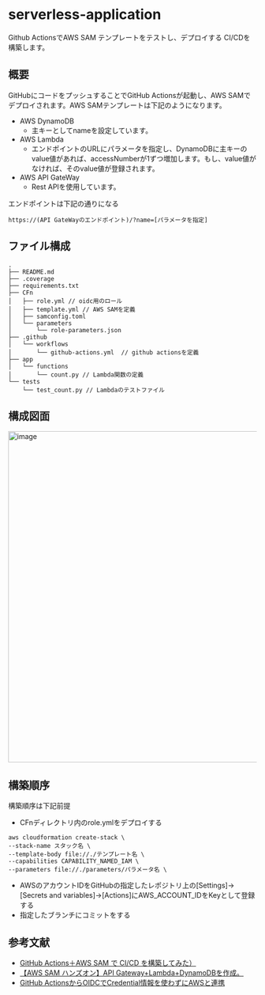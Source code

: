 # serverless-application
Github ActionsでAWS SAM テンプレートをテストし、デプロイする CI/CDを構築します。

## 概要
GitHubにコードをプッシュすることでGitHub Actionsが起動し、AWS SAMでデプロイされます。AWS SAMテンプレートは下記のようになります。
- AWS DynamoDB
  - 主キーとしてnameを設定しています。
- AWS Lambda
  - エンドポイントのURLにパラメータを指定し、DynamoDBに主キーのvalue値があれば、accessNumberが1ずつ増加します。もし、value値がなければ、そのvalue値が登録されます。
- AWS API GateWay
  - Rest APIを使用しています。

エンドポイントは下記の通りになる
```[text]
https://(API GateWayのエンドポイント)/?name=[パラメータを指定]
```


## ファイル構成
```
.
├── README.md
├── .coverage
├── requirements.txt
├── CFn
│   ├── role.yml // oidc用のロール
│   ├── template.yml // AWS SAMを定義
│   ├── samconfig.toml 
│   └── parameters
│       └── role-parameters.json
├── .github
│   └── workflows
│       └── github-actions.yml  // github actionsを定義
├── app
│   └── functions
│       └── count.py // Lambda関数の定義
└── tests 
    └── test_count.py // Lambdaのテストファイル
```

## 構成図面
<img width="670" alt="image" src="https://github.com/kimsarai/serverless-application/assets/144189297/99f06f53-b803-4e42-b20f-e82d3483367d">

## 構築順序
構築順序は下記前提

- CFnディレクトリ内のrole.ymlをデプロイする
```
aws cloudformation create-stack \
--stack-name スタック名 \
--template-body file://./テンプレート名 \
--capabilities CAPABILITY_NAMED_IAM \
--parameters file://./parameters/パラメータ名 \
```
- AWSのアカウントIDをGitHubの指定したレポジトリ上の[Settings]->[Secrets and variables]->[Actions]にAWS_ACCOUNT_IDをKeyとして登録する
- 指定したブランチにコミットをする

## 参考文献

- [GitHub Actions＋AWS SAM で CI/CD を構築してみた）](https://note.com/shift_tech/n/n1bf843ca0a78)
- [【AWS SAM ハンズオン】API Gateway+Lambda+DynamoDBを作成。](https://zenn.dev/mjxo/articles/21f0dd659a174d)
- [GitHub ActionsからOIDCでCredential情報を使わずにAWSと連携](https://qiita.com/ppco/items/a7b9946377ea96bd0e23)
